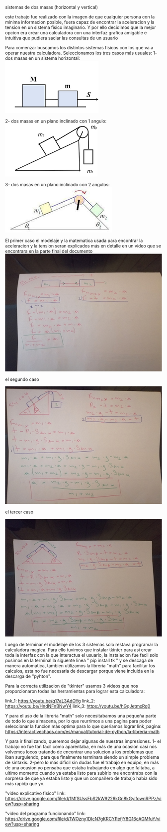 sistemas de dos masas (horizontal y vertical)

este trabajo fue realizado con la imagen de que cualquier persona con la minima informacion posible, fuera capaz de
encontrar la aceleracion y la tension en un sistema fisico imaginario.
Y por ello decidimos que la mejor opcion era crear una calculadora con una interfaz grafica amigable e intuitiva 
que pudiera saciar las consultas de un usuario

Para comenzar buscamos los distintos sistemas fisicos con los que va a operar nuestra calculadora.
Seleccionamos los tres casos más usuales: 
1- dos masas en un sistema horizontal: 
![Alt text](image.png)

2- dos masas en un plano inclinado con 1 angulo:
  ![Alt text](image-1.png)
  
3- dos masas en un plano inclinado con 2 angulos:
 ![Alt text](image-2.png)

El primer caso
el modelaje y la matematica usada para encontrar la aceleracion y la tension seran explicados más en detalle en un
video que se encontrara en la parte final del documento
![Alt text](horizontal-1.jpg)

el segundo caso

![Alt text](<1 angulo.jpg>)


el tercer caso

![Alt text](<2 angulos.jpg>)


Luego de terminar el modelaje de los 3 sistemas solo restava programar la calculadora magica.
Para ello tuvimos que instalar tkinter para asi crear toda la interfaz con la que interactua el usuario,
la instalacion fue facil solo pusimos en la terminal la siguente linea " pip install tk " y se descaga de manera automatica,
tambien utilizamos la libreria "math" para facilitar los calculos, esta no fue necesaria de descargar porque viene incluida
en la descarga de "pyhton".

Para la correcta utilizacion de "tkinter" usamos 3 videos que nos proporcionaron todas las herramientas
para lograr esta calculadora: 

link_1: https://youtu.be/q17aL3AdOYg
link_2: https://youtu.be/HndNFnBNwY4
link_3: https://youtu.be/hGqJetmxRg0

Y para el uso de la libreria "math" solo necesitabamos una pequeña parte de todo lo que almacena, por lo que reurrimos a una
pagina para poder seleccionar la funcion más optima para lo que queriamos lograr
link_pagina: https://interactivechaos.com/es/manual/tutorial-de-python/la-libreria-math


Y para ir finalizando, queremos dejar algunas de nuestras impresiones.
1- el trabajo no fue tan facil como aparentaba, en más de una ocasion casi nos volvemos locos tratando de encontrar
una solucion a los problemas que iban surguiendo, para que finalmente terminara siendo un simple problema de sintaxis.
2-pero lo más dificil sin dudas fue el trabajo en equipo, en más de una ocasion yo pensaba que estaba trabajando 
en algo que faltaba, a ultimo momento cuando ya estaba listo para subirlo me encontraba con la sorpresa de que ya estaba 
listo y que un compañero de trabajo habia sido más rapidp que yo.

"video explicativo fisico"
link: https://drive.google.com/file/d/1MfSUssFbS2kW9226kGn8kGyifownRPPz/view?usp=sharing

"video del programa funcionando"
link: https://drive.google.com/file/d/1WOzny1DIcN7gKRCYPefjY8G16cAGMfuY/view?usp=sharing

